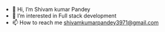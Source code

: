 - 👋 Hi, I’m Shivam kumar Pandey
- 👀 I’m interested in Full stack development
- 📫 How to reach me shivamkumarpandey3971@gmail.com


<!---
xb-Shivam/Shivam is a ✨ special ✨ repository because its `README.md` (this file) appears on your GitHub profile.
You can click the Preview link to take a look at your changes.
--->
